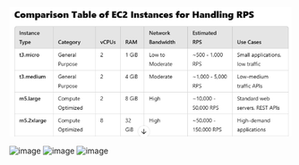 ![img.png](../images/EC2_RPS.png)

<img width="543" alt="image" src="https://github.com/user-attachments/assets/a0dc7f7a-ae75-40a9-b5e1-bb7737d6e4ae" />

<img width="635" alt="image" src="https://github.com/user-attachments/assets/c7dcdad8-504d-4c99-af7a-76686afc3ff5" />

<img width="577" alt="image" src="https://github.com/user-attachments/assets/7db82f1c-a135-4ddc-80e4-5e741e8d7c17" />


